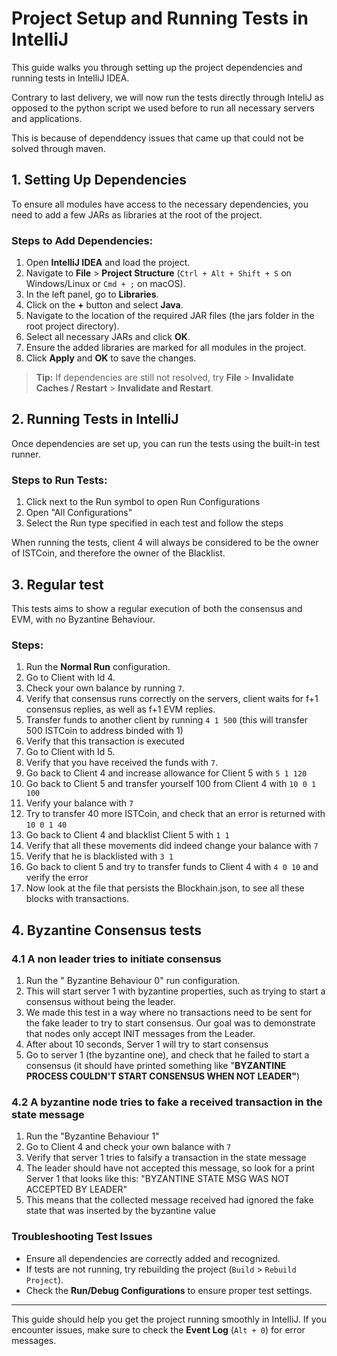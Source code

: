 # Project Setup and Running Tests in IntelliJ

This guide walks you through setting up the project dependencies and running tests in IntelliJ IDEA.

Contrary to last delivery, we will now run the tests directly through InteliJ as opposed to the python script we used before to run all necessary servers and applications.

This is because of dependdency issues that came up that could not be solved through maven.

## 1. Setting Up Dependencies

To ensure all modules have access to the necessary dependencies, you need to add a few JARs as libraries at the root of the project.

### Steps to Add Dependencies:
1. Open **IntelliJ IDEA** and load the project.
2. Navigate to **File** > **Project Structure** (`Ctrl + Alt + Shift + S` on Windows/Linux or `Cmd + ;` on macOS).
3. In the left panel, go to **Libraries**.
4. Click on the **+** button and select **Java**.
5. Navigate to the location of the required JAR files (the jars folder in the root project directory).
6. Select all necessary JARs and click **OK**.
7. Ensure the added libraries are marked for all modules in the project.
8. Click **Apply** and **OK** to save the changes.

> **Tip:** If dependencies are still not resolved, try **File** > **Invalidate Caches / Restart** > **Invalidate and Restart**.

## 2. Running Tests in IntelliJ

Once dependencies are set up, you can run the tests using the built-in test runner.

### Steps to Run Tests:
1. Click next to the Run symbol to open Run Configurations
2. Open "All Configurations"
3. Select the Run type specified in each test and follow the steps


When running the tests, client 4 will always be considered to be the owner of ISTCoin, and therefore the owner of the Blacklist.
## 3. Regular test
This tests aims to show a regular execution of both the consensus and EVM, with no Byzantine Behaviour.

### Steps:
1. Run the **Normal Run** configuration.
2.  Go to Client with Id 4.
3. Check your own balance by running ``7``.
4. Verify that consensus runs correctly on the servers, client waits for f+1 consensus replies, as well as f+1 EVM replies.
5. Transfer funds to another client by running ``4 1 500`` (this will transfer 500 ISTCoin to address binded with 1)
6. Verify that this transaction is executed
7. Go to Client with Id 5.
8. Verify that you have received the funds with ``7``.
9. Go back to Client 4 and increase allowance for Client 5 with ``5 1 120``
10. Go back to Client 5 and transfer yourself 100 from Client 4 with ``10 0 1 100``
11. Verify your balance with ``7``
12. Try to transfer 40 more ISTCoin, and check that an error is returned with  ``10 0 1 40``
13. Go back to Client 4 and blacklist Client 5 with ``1 1``
14. Verify that all these movements did indeed change your balance with ``7``
15. Verify that he is blacklisted with ``3 1``
16. Go back to client 5 and try to transfer funds to Client 4 with ``4 0 10`` and verify the error
17. Now look at the file that persists the Blockhain.json, to see all these blocks with transactions.

## 4. Byzantine Consensus tests

### 4.1 A non leader tries to initiate consensus
1. Run the " Byzantine Behaviour 0" run configuration.
2. This will start server 1 with byzantine properties, such as trying to start a consensus without being the leader.
3. We made this test in a way where no transactions need to be sent for the fake leader to try to start consensus. Our goal was to demonstrate that nodes only accept INIT messages from the Leader.
4. After about 10 seconds, Server 1 will try to start consensus
4. Go to server 1 (the byzantine one), and check that he failed to start a consensus (it should have printed something like "**BYZANTINE PROCESS COULDN'T START CONSENSUS WHEN NOT LEADER"**)

### 4.2 A byzantine node tries to fake a received transaction in the state message
1. Run the  "Byzantine Behaviour 1"
2. Go to Client 4 and check your own balance with ``7``
3. Verify that server 1 tries to falsify a transaction in the state message
4.  The leader should have not accepted this message, so look for a print Server 1 that looks like this: "BYZANTINE STATE MSG WAS NOT ACCEPTED BY LEADER"
5. This means that the collected message received had ignored the fake state that was inserted by the byzantine value


### Troubleshooting Test Issues
- Ensure all dependencies are correctly added and recognized.
- If tests are not running, try rebuilding the project (`Build` > `Rebuild Project`).
- Check the **Run/Debug Configurations** to ensure proper test settings.

---

This guide should help you get the project running smoothly in IntelliJ. If you encounter issues, make sure to check the **Event Log** (`Alt + 0`) for error messages.

